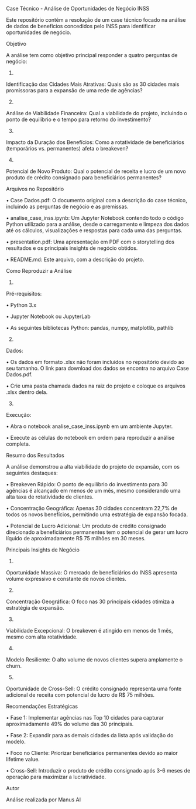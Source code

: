 Case Técnico - Análise de Oportunidades de Negócio INSS

Este repositório contém a resolução de um case técnico focado na análise de dados de benefícios concedidos pelo INSS para identificar oportunidades de negócio.

Objetivo

A análise tem como objetivo principal responder a quatro perguntas de negócio:

1.
Identificação das Cidades Mais Atrativas: Quais são as 30 cidades mais promissoras para a expansão de uma rede de agências?

2.
Análise de Viabilidade Financeira: Qual a viabilidade do projeto, incluindo o ponto de equilíbrio e o tempo para retorno do investimento?

3.
Impacto da Duração dos Benefícios: Como a rotatividade de beneficiários (temporários vs. permanentes) afeta o breakeven?

4.
Potencial de Novo Produto: Qual o potencial de receita e lucro de um novo produto de crédito consignado para beneficiários permanentes?

Arquivos no Repositório

•
Case Dados.pdf: O documento original com a descrição do case técnico, incluindo as perguntas de negócio e as premissas.

•
analise_case_inss.ipynb: Um Jupyter Notebook contendo todo o código Python utilizado para a análise, desde o carregamento e limpeza dos dados até os cálculos, visualizações e respostas para cada uma das perguntas.

•
presentation.pdf: Uma apresentação em PDF com o storytelling dos resultados e os principais insights de negócio obtidos.

•
README.md: Este arquivo, com a descrição do projeto.

Como Reproduzir a Análise

1.
Pré-requisitos:

•
Python 3.x

•
Jupyter Notebook ou JupyterLab

•
As seguintes bibliotecas Python: pandas, numpy, matplotlib, pathlib



2.
Dados:

•
Os dados em formato .xlsx não foram incluídos no repositório devido ao seu tamanho. O link para download dos dados se encontra no arquivo Case Dados.pdf.

•
Crie uma pasta chamada dados na raiz do projeto e coloque os arquivos .xlsx dentro dela.



3.
Execução:

•
Abra o notebook analise_case_inss.ipynb em um ambiente Jupyter.

•
Execute as células do notebook em ordem para reproduzir a análise completa.



Resumo dos Resultados

A análise demonstrou a alta viabilidade do projeto de expansão, com os seguintes destaques:

•
Breakeven Rápido: O ponto de equilíbrio do investimento para 30 agências é alcançado em menos de um mês, mesmo considerando uma alta taxa de rotatividade de clientes.

•
Concentração Geográfica: Apenas 30 cidades concentram 22,7% de todos os novos benefícios, permitindo uma estratégia de expansão focada.

•
Potencial de Lucro Adicional: Um produto de crédito consignado direcionado a beneficiários permanentes tem o potencial de gerar um lucro líquido de aproximadamente R$ 75 milhões em 30 meses.

Principais Insights de Negócio

1.
Oportunidade Massiva: O mercado de beneficiários do INSS apresenta volume expressivo e constante de novos clientes.

2.
Concentração Geográfica: O foco nas 30 principais cidades otimiza a estratégia de expansão.

3.
Viabilidade Excepcional: O breakeven é atingido em menos de 1 mês, mesmo com alta rotatividade.

4.
Modelo Resiliente: O alto volume de novos clientes supera amplamente o churn.

5.
Oportunidade de Cross-Sell: O crédito consignado representa uma fonte adicional de receita com potencial de lucro de R$ 75 milhões.

Recomendações Estratégicas

•
Fase 1: Implementar agências nas Top 10 cidades para capturar aproximadamente 49% do volume das 30 principais.

•
Fase 2: Expandir para as demais cidades da lista após validação do modelo.

•
Foco no Cliente: Priorizar beneficiários permanentes devido ao maior lifetime value.

•
Cross-Sell: Introduzir o produto de crédito consignado após 3-6 meses de operação para maximizar a lucratividade.

Autor

Análise realizada por Manus AI

